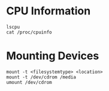 # CPU Information

```
lscpu
cat /proc/cpuinfo
```

# Mounting Devices
```
mount -t <filesystemtype> <location>
mount -t /dev/cdrom /media
umount /dev/cdrom
```
